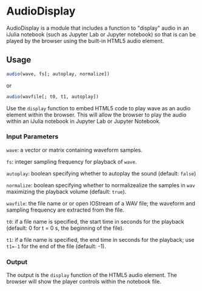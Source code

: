 # AudioDisplay

AudioDisplay is a module that includes a function to "display" audio in
an iJulia notebook (such as Jupyter Lab or Jupyter notebook) so that is
can be played by the browser using the built-in HTML5 audio element.

## Usage

```julia
audio(wave, fs[; autoplay, normalize])
```

or

```julia
audio(wavfile[; t0, t1, autoplay])
```

Use the `display` function to embed HTML5 code to play wave as an audio
element within the browser. This will allow the browser to play the
audio within an iJulia notebook in Jupyter Lab or Jupyter Notebook.

### Input Parameters

`wave`: a vector or matrix containing waveform samples.

`fs`: integer sampling frequency for playback of `wave`.

`autoplay`: boolean specifying whether to autoplay the sound
    (default: `false`)

`normalize`: boolean specifying whether to normalizealize the samples
    in `wav` maximizing the playback volume (default: `true`).

`wavfile`: the file name or or open IOStream of a WAV file; the
    waveform and sampling frequency are extracted from the file.
    
`t0`: if a file name is specified, the start time in seconds for the
    playback (default: 0 for t = 0 s, the beginning of the file).

`t1`: if a file name is specified, the end time in seconds for the
    playback; use `t1=-1` for the end of the file (default: -1).

### Output

The output is the `display` function of the HTML5 audio element. The
browser will show the player controls within the notebook file.
